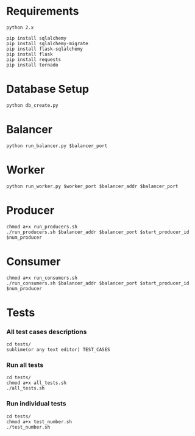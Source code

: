 Requirements
=======
	python 2.x

	pip install sqlalchemy
	pip install sqlalchemy-migrate
	pip install flask-sqlalchemy
	pip install flask
	pip install requests
	pip install tornado

Database Setup
=======
	python db_create.py  

Balancer
=======
	python run_balancer.py $balancer_port

Worker
=======
	python run_worker.py $worker_port $balancer_addr $balancer_port

Producer
=======
	chmod a+x run_producers.sh
	./run_producers.sh $balancer_addr $balancer_port $start_producer_id $num_producer
	
Consumer
=======
	chmod a+x run_consumers.sh
	./run_consumers.sh $balancer_addr $balancer_port $start_producer_id $num_producer

Tests
=======
### All test cases descriptions
	cd tests/
	sublime(or any text editor) TEST_CASES

### Run all tests
	cd tests/
	chmod a+x all_tests.sh
	./all_tests.sh

### Run individual tests
	cd tests/
	chmod a+x test_number.sh
	./test_number.sh

